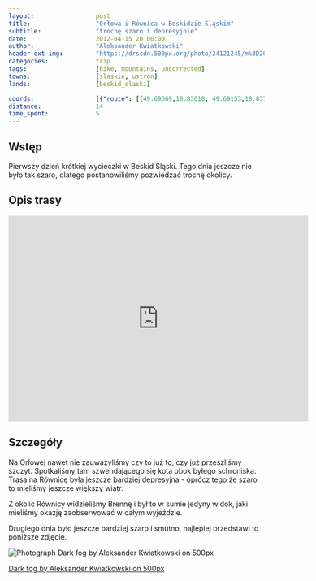 ```yaml
---
layout:                 post
title:                  "Orłowa i Równica w Beskidzie Śląskim"
subtitle:               "trochę szaro i depresyjnie"
date:                   2012-04-15 20:00:00
author:                 "Aleksander Kwiatkowski"
header-ext-img:         "https://drscdn.500px.org/photo/24121245/m%3D2048/2dcbb0c6d9c7a029f0c9a75a7e55492f"
categories:             trip
tags:                   [hike, mountains, uncorrected]
towns:                  [slaskie, ustron]
lands:                  [beskid_slaski]

coords:                 [{"route": [[49.69669,18.83018, 49.69153,18.83769], [49.70008,18.86207], [49.69658,18.87889], [49.72089,18.86404], [49.71801,18.84559], [49.69742,18.83443]], "type": "hike"}, {"route": [[49.79264,18.78941], [49.76482,18.77361], [49.74474,18.74666], [49.74125,18.74846], [49.72810,18.80623], [49.71762,18.82013], [49.69669,18.83018]], "type": "train"}]
distance:               14
time_spent:             5
---
```


Wstęp
-----

Pierwszy dzień krótkiej wycieczki w Beskid Śląski. Tego dnia jeszcze nie było tak szaro, dlatego postanowiliśmy
pozwiedzać trochę okolicy.

Opis trasy
----------

<iframe height='405' width='590' frameborder='0' allowtransparency='true' scrolling='no' src='https://www.strava.com/activities/167091224/embed/8fc719f1c22503f4d44a716ee2180234a3138cfe'></iframe>

Szczegóły
---------

Na Orłowej nawet nie zauważyliśmy czy to już to, czy już przeszliśmy szczyt. Spotkaliśmy tam szwendającego się kota
obok byłego schroniska. Trasa na Równicę była jeszcze bardziej depresyjna - oprócz tego że szaro to mieliśmy jeszcze
większy wiatr.

Z okolic Równicy widzieliśmy Brennę i był to w sumie jedyny widok, jaki mieliśmy okazję zaobserwować w całym wyjeździe.

Drugiego dnia było jeszcze bardziej szaro i smutno, najlepiej przedstawi to poniższe zdjęcie.

<div class="pixels-photo">
  <p><img src="https://drscdn.500px.org/photo/28457347/m%3D900/42b63564b7c8c9da7cecec68a6bec3db" alt="Photograph Dark fog by Aleksander Kwiatkowski on 500px"></p>
  <a href="https://500px.com/photo/28457347/dark-fog-by-aleksander-kwiatkowski">Dark fog by Aleksander Kwiatkowski on 500px</a>
</div>
<script type="text/javascript" src="https://500px.com/embed.js"></script>
